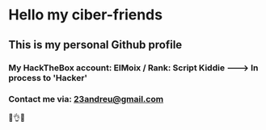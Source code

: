 # Hello my ciber-friends 

## This is my personal Github profile

### My HackTheBox account: ElMoix / Rank: Script Kiddie ---> In process to 'Hacker'

### Contact me via: 23andreu@gmail.com

🙌👌👀

